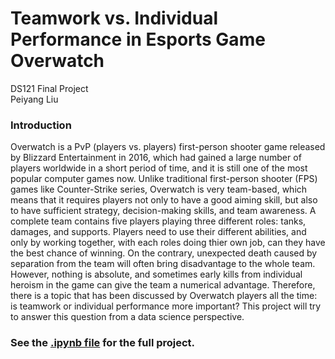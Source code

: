 # Teamwork vs. Individual Performance in Esports Game Overwatch
DS121 Final Project  
Peiyang Liu

### Introduction
Overwatch is a PvP (players vs. players) first-person shooter game released by Blizzard Entertainment in 2016, which had gained a large number of players worldwide in a short period of time, and it is still one of the most popular computer games now. Unlike traditional first-person shooter (FPS) games like Counter-Strike series, Overwatch is very team-based, which means that it requires players not only to have a good aiming skill, but also to have sufficient strategy, decision-making skills, and team awareness. A complete team contains five players playing three different roles: tanks, damages, and supports. Players need to use their different abilities, and only by working together, with each roles doing thier own job, can they have the best chance of winning. On the contrary, unexpected death caused by separation from the team will often bring disadvantage to the whole team. However, nothing is absolute, and sometimes early kills from individual heroism in the game can give the team a numerical advantage. Therefore, there is a topic that has been discussed by Overwatch players all the time: is teamwork or individual performance more important? This project will try to answer this question from a data science perspective.

### See the [.ipynb file](https://github.com/mast13f/peiyang_ds121final/blob/main/Peiyang%20DS121%20Final%20Project%20.ipynb) for the full project.
